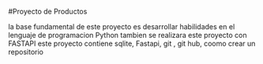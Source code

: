 #Proyecto de Productos 

la base fundamental de este proyecto es desarrollar 
habilidades en el lenguaje de programacion Python 
tambien se realizara este proyecto con FASTAPI este proyecto contiene
sqlite, Fastapi, git , git hub, coomo crear un repositorio

